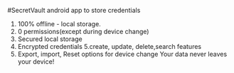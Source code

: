 #SecretVault android app to store credentials
1. 100% offline - local storage.
2. 0 permissions(except during device change)
3. Secured local storage
4. Encrypted credentials
5.create, update, delete,search features
6. Export, import, Reset options for device change
Your data never leaves your device!